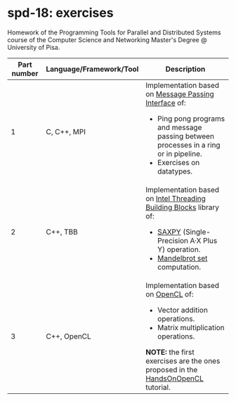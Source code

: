 # spd-18: exercises
Homework of the Programming Tools for Parallel and Distributed Systems course of the Computer Science and Networking Master's Degree @ University of Pisa.

| <b>Part number</b> | <b>Language/Framework/Tool</b> | <b>Description</b> |
| ---------- | ----------------------- | ----------- |
| 1 | C, C++, MPI | Implementation based on [Message Passing Interface](https://www.mpich.org/) of: <ul><li>Ping pong programs and message passing between processes in a ring or in pipeline.</li><li>Exercises on datatypes.</li></ul> |
| 2 | C++, TBB | Implementation based on [Intel Threading Building Blocks](https://www.threadingbuildingblocks.org/) library of: <ul><li>[SAXPY](https://en.wikipedia.org/wiki/Basic_Linear_Algebra_Subprograms#Level_1) (Single-Precision A·X Plus Y) operation.</li><li>[Mandelbrot set](https://en.wikipedia.org/wiki/Mandelbrot_set) computation.</li></ul> |
| 3 | C++, OpenCL | Implementation based on [OpenCL](https://www.khronos.org/opencl/) of: <ul><li>Vector addition operations.</li><li>Matrix multiplication operations.</li></ul><b>NOTE:</b> the first exercises are the ones proposed in the [HandsOnOpenCL](https://github.com/HandsOnOpenCL/Exercises-Solutions) tutorial. |

<!--
<li>K-means computation.</li>
	
## Final project
-->